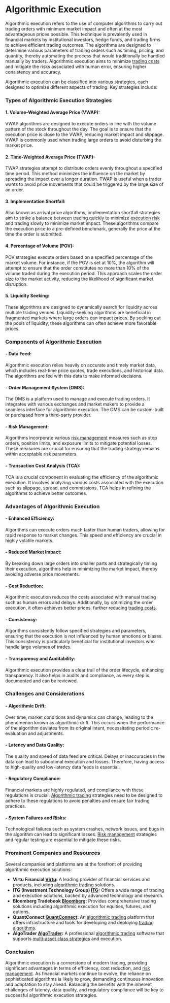 # Algorithmic Execution

Algorithmic execution refers to the use of computer algorithms to carry out trading orders with minimum market impact and often at the most advantageous prices possible. This technique is prevalently used in financial markets by institutional investors, hedge funds, and trading firms to achieve efficient trading outcomes. The algorithms are designed to determine various parameters of trading orders such as timing, pricing, and quantity, thereby automating the process that would traditionally be handled manually by traders. Algorithmic execution aims to minimize [trading costs](../t/trading_costs.md) and mitigate the risks associated with human error, ensuring higher consistency and accuracy.

Algorithmic execution can be classified into various strategies, each designed to optimize different aspects of trading. Key strategies include:

### Types of Algorithmic Execution Strategies

#### 1. **Volume-Weighted Average Price (VWAP):**

VWAP algorithms are designed to execute orders in line with the volume pattern of the stock throughout the day. The goal is to ensure that the execution price is close to the VWAP, reducing market impact and slippage. VWAP is commonly used when trading large orders to avoid disturbing the market price. 

#### 2. **Time-Weighted Average Price (TWAP):**

TWAP strategies attempt to distribute orders evenly throughout a specified time period. This method minimizes the influence on the market by spreading the impact over a longer duration. TWAP is useful when a trader wants to avoid price movements that could be triggered by the large size of an order.

#### 3. **Implementation Shortfall:**

Also known as arrival price algorithms, implementation shortfall strategies aim to strike a balance between trading quickly to minimize [execution risk](../e/execution_risk.md) and trading slowly to minimize market impact. These algorithms compare the execution price to a pre-defined benchmark, generally the price at the time the order is submitted.

#### 4. **Percentage of Volume (POV):**

POV strategies execute orders based on a specified percentage of the market volume. For instance, if the POV is set at 10%, the algorithm will attempt to ensure that the order constitutes no more than 10% of the volume traded during the execution period. This approach scales the order size to the market activity, reducing the likelihood of significant market disruption.

#### 5. **Liquidity Seeking:**

These algorithms are designed to dynamically search for liquidity across multiple trading venues. Liquidity-seeking algorithms are beneficial in fragmented markets where large orders can impact prices. By seeking out the pools of liquidity, these algorithms can often achieve more favorable prices.

### Components of Algorithmic Execution 

#### - **Data Feed:**

Algorithmic execution relies heavily on accurate and timely market data, which includes real-time price quotes, trade executions, and historical data. The algorithms are fed with this data to make informed decisions.

#### - **Order Management System (OMS):**

The OMS is a platform used to manage and execute trading orders. It integrates with various exchanges and market makers to provide a seamless interface for algorithmic execution. The OMS can be custom-built or purchased from a third-party provider.

#### - **Risk Management:**

Algorithms incorporate various [risk management](../r/risk_management.md) measures such as stop orders, position limits, and exposure limits to mitigate potential losses. These measures are crucial for ensuring that the trading strategy remains within acceptable risk parameters.

#### - **Transaction Cost Analysis (TCA):**

TCA is a crucial component in evaluating the efficiency of the algorithmic execution. It involves analyzing various costs associated with the execution such as slippage, spread, and commissions. TCA helps in refining the algorithms to achieve better outcomes.

### Advantages of Algorithmic Execution

#### - **Enhanced Efficiency:**

Algorithms can execute orders much faster than human traders, allowing for rapid response to market changes. This speed and efficiency are crucial in highly volatile markets.

#### - **Reduced Market Impact:**

By breaking down large orders into smaller parts and strategically timing their execution, algorithms help in minimizing the market impact, thereby avoiding adverse price movements.

#### - **Cost Reduction:**

Algorithmic execution reduces the costs associated with manual trading such as human errors and delays. Additionally, by optimizing the order execution, it often achieves better prices, further reducing [trading costs](../t/trading_costs.md).

#### - **Consistency:**

Algorithms consistently follow specified strategies and parameters, ensuring that the execution is not influenced by human emotions or biases. This consistency is particularly beneficial for institutional investors who handle large volumes of trades.

#### - **Transparency and Auditability:**

Algorithmic execution provides a clear trail of the order lifecycle, enhancing transparency. It also helps in audits and compliance, as every step is documented and can be reviewed.

### Challenges and Considerations 

#### - **Algorithmic Drift:**

Over time, market conditions and dynamics can change, leading to the phenomenon known as algorithmic drift. This occurs when the performance of the algorithm deviates from its original intent, necessitating periodic re-evaluation and adjustments.

#### - **Latency and Data Quality:**

The quality and speed of data feed are critical. Delays or inaccuracies in the data can lead to suboptimal execution and losses. Therefore, having access to high-quality and low-latency data feeds is essential.

#### - **Regulatory Compliance:**

Financial markets are highly regulated, and compliance with these regulations is crucial. [Algorithmic trading](../a/algorithmic_trading.md) strategies need to be designed to adhere to these regulations to avoid penalties and ensure fair trading practices.

#### - **System Failures and Risks:**

Technological failures such as system crashes, network issues, and bugs in the algorithm can lead to significant losses. [Risk management](../r/risk_management.md) strategies and regular testing are essential to mitigate these risks.

### Prominent Companies and Resources

Several companies and platforms are at the forefront of providing algorithmic execution solutions:

- **Virtu Financial [Virtu](https://www.virtu.com/):** A leading provider of financial services and products, including [algorithmic trading](../a/algorithmic_trading.md) solutions.
- **ITG (Investment Technology Group) [ITG](https://www.itg.com/):** Offers a wide range of trading and execution solutions, backed by advanced technology and research.
- **Bloomberg Tradebook [Bloomberg](https://www.bloomberg.com/professional/tradebook/):** Provides comprehensive trading solutions including algorithmic execution for equities, futures, and options.
- **QuantConnect [QuantConnect](https://www.quantconnect.com/):** An [algorithmic trading](../a/algorithmic_trading.md) platform that offers infrastructure and tools for developing and deploying [trading algorithms](../t/trading_algorithms.md).
- **AlgoTrader [AlgoTrader](https://www.algotrader.com/):** A professional [algorithmic trading](../a/algorithmic_trading.md) software that supports [multi-asset class strategies](../m/multi-asset_class_strategies.md) and execution.

### Conclusion

Algorithmic execution is a cornerstone of modern trading, providing significant advantages in terms of efficiency, cost reduction, and [risk management](../r/risk_management.md). As financial markets continue to evolve, the reliance on sophisticated algorithms is likely to grow, demanding continuous innovation and adaptation to stay ahead. Balancing the benefits with the inherent challenges of latency, data quality, and regulatory compliance will be key to successful algorithmic execution strategies.